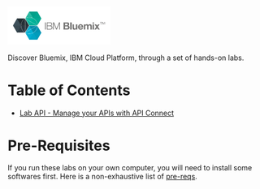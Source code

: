 <img src="./images/bluemix-logo.png" width="40%"/>

Discover Bluemix, IBM Cloud Platform, through a set of hands-on labs.

# Table of Contents

+ [Lab API - Manage your APIs with API Connect](./Lab%20API%20-%20Manage%20your%20APIs%20with%20API%20Connect)


# Pre-Requisites

If you run these labs on your own computer, you will need to install some softwares first. Here is a non-exhaustive list of [pre-reqs](./prereqs).
